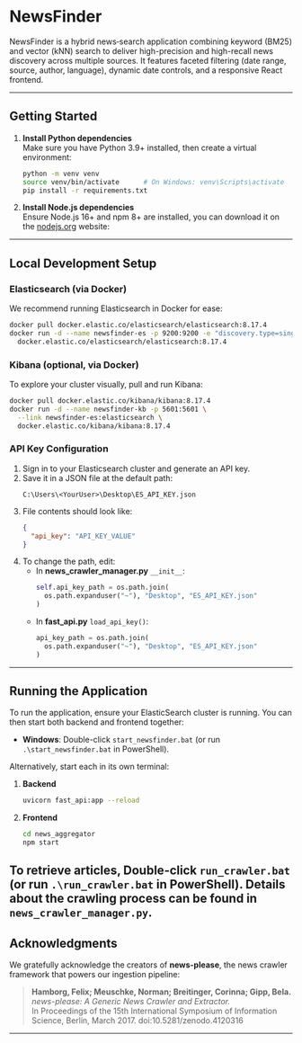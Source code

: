 # NewsFinder

NewsFinder is a hybrid news‐search application combining keyword (BM25) and vector (kNN) search to deliver high-precision and high-recall news discovery across multiple sources. It features faceted filtering (date range, source, author, language), dynamic date controls, and a responsive React frontend.

---

## Getting Started

1. **Install Python dependencies**  
   Make sure you have Python 3.9+ installed, then create a virtual environment:
   ```bash
   python -m venv venv
   source venv/bin/activate      # On Windows: venv\Scripts\activate
   pip install -r requirements.txt
   ```

2. **Install Node.js dependencies**  
   Ensure Node.js 16+ and npm 8+ are installed, you can download it on the [nodejs.org](https://nodejs.org/en/download) website:

---

## Local Development Setup

### Elasticsearch (via Docker)

We recommend running Elasticsearch in Docker for ease:

```bash
docker pull docker.elastic.co/elasticsearch/elasticsearch:8.17.4
docker run -d --name newsfinder-es -p 9200:9200 -e "discovery.type=single-node" \
  docker.elastic.co/elasticsearch/elasticsearch:8.17.4
```

### Kibana (optional, via Docker)

To explore your cluster visually, pull and run Kibana:

```bash
docker pull docker.elastic.co/kibana/kibana:8.17.4
docker run -d --name newsfinder-kb -p 5601:5601 \
  --link newsfinder-es:elasticsearch \
  docker.elastic.co/kibana/kibana:8.17.4
```

### API Key Configuration

1. Sign in to your Elasticsearch cluster and generate an API key.
2. Save it in a JSON file at the default path:
   ```
   C:\Users\<YourUser>\Desktop\ES_API_KEY.json
   ```
3. File contents should look like:
   ```json
   {
     "api_key": "API_KEY_VALUE"
   }
   ```
4. To change the path, edit:
   - In **news_crawler_manager.py** `__init__`:
     ```python
     self.api_key_path = os.path.join(
       os.path.expanduser("~"), "Desktop", "ES_API_KEY.json"
     )
     ```
   - In **fast_api.py** `load_api_key()`:
     ```python
     api_key_path = os.path.join(
       os.path.expanduser("~"), "Desktop", "ES_API_KEY.json"
     )
     ```

---

## Running the Application

To run the application, ensure your ElasticSearch cluster is running. You can then start both backend and frontend together:

- **Windows**: Double-click `start_newsfinder.bat` (or run `.\start_newsfinder.bat` in PowerShell).

Alternatively, start each in its own terminal:

1. **Backend**  
   ```bash
   uvicorn fast_api:app --reload
   ```
2. **Frontend**  
   ```bash
   cd news_aggregator
   npm start
   ```

To retrieve articles, Double-click `run_crawler.bat` (or run `.\run_crawler.bat` in PowerShell).
Details about the crawling process can be found in `news_crawler_manager.py`.
---

## Acknowledgments

We gratefully acknowledge the creators of **news-please**, the news crawler framework that powers our ingestion pipeline:

> **Hamborg, Felix; Meuschke, Norman; Breitinger, Corinna; Gipp, Bela.**  
> *news-please: A Generic News Crawler and Extractor.*  
> In Proceedings of the 15th International Symposium of Information Science, Berlin, March 2017. doi:10.5281/zenodo.4120316

---